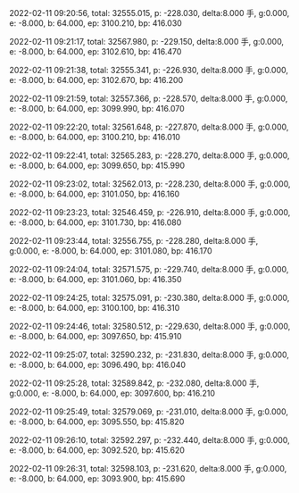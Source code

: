 2022-02-11 09:20:56, total: 32555.015, p: -228.030, delta:8.000 手, g:0.000, e: -8.000, b: 64.000, ep: 3100.210, bp: 416.030

2022-02-11 09:21:17, total: 32567.980, p: -229.150, delta:8.000 手, g:0.000, e: -8.000, b: 64.000, ep: 3102.610, bp: 416.470

2022-02-11 09:21:38, total: 32555.341, p: -226.930, delta:8.000 手, g:0.000, e: -8.000, b: 64.000, ep: 3102.670, bp: 416.200

2022-02-11 09:21:59, total: 32557.366, p: -228.570, delta:8.000 手, g:0.000, e: -8.000, b: 64.000, ep: 3099.990, bp: 416.070

2022-02-11 09:22:20, total: 32561.648, p: -227.870, delta:8.000 手, g:0.000, e: -8.000, b: 64.000, ep: 3100.210, bp: 416.010

2022-02-11 09:22:41, total: 32565.283, p: -228.270, delta:8.000 手, g:0.000, e: -8.000, b: 64.000, ep: 3099.650, bp: 415.990

2022-02-11 09:23:02, total: 32562.013, p: -228.230, delta:8.000 手, g:0.000, e: -8.000, b: 64.000, ep: 3101.050, bp: 416.160

2022-02-11 09:23:23, total: 32546.459, p: -226.910, delta:8.000 手, g:0.000, e: -8.000, b: 64.000, ep: 3101.730, bp: 416.080

2022-02-11 09:23:44, total: 32556.755, p: -228.280, delta:8.000 手, g:0.000, e: -8.000, b: 64.000, ep: 3101.080, bp: 416.170

2022-02-11 09:24:04, total: 32571.575, p: -229.740, delta:8.000 手, g:0.000, e: -8.000, b: 64.000, ep: 3101.060, bp: 416.350

2022-02-11 09:24:25, total: 32575.091, p: -230.380, delta:8.000 手, g:0.000, e: -8.000, b: 64.000, ep: 3100.100, bp: 416.310

2022-02-11 09:24:46, total: 32580.512, p: -229.630, delta:8.000 手, g:0.000, e: -8.000, b: 64.000, ep: 3097.650, bp: 415.910

2022-02-11 09:25:07, total: 32590.232, p: -231.830, delta:8.000 手, g:0.000, e: -8.000, b: 64.000, ep: 3096.490, bp: 416.040

2022-02-11 09:25:28, total: 32589.842, p: -232.080, delta:8.000 手, g:0.000, e: -8.000, b: 64.000, ep: 3097.600, bp: 416.210

2022-02-11 09:25:49, total: 32579.069, p: -231.010, delta:8.000 手, g:0.000, e: -8.000, b: 64.000, ep: 3095.550, bp: 415.820

2022-02-11 09:26:10, total: 32592.297, p: -232.440, delta:8.000 手, g:0.000, e: -8.000, b: 64.000, ep: 3092.520, bp: 415.620

2022-02-11 09:26:31, total: 32598.103, p: -231.620, delta:8.000 手, g:0.000, e: -8.000, b: 64.000, ep: 3093.900, bp: 415.690
